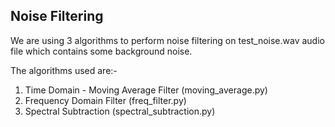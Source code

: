 ## Noise Filtering

We are using 3 algorithms to perform noise filtering on test_noise.wav audio file which contains some background noise.

The algorithms used are:-
1) Time Domain - Moving Average Filter (moving_average.py)
2) Frequency Domain Filter (freq_filter.py)
3) Spectral Subtraction (spectral_subtraction.py)
